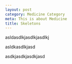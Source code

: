 ```yaml
---
layout: post
category: Medicine Category
meta: This is about Medicine
title: Skeletons
---
```



asldasdlkjasdlkjasdlkj

asldkasdlkjasd

asdkjasdkjasdkjasd
